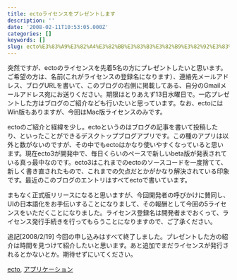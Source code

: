 ```yaml
---
title: ectoライセンスをプレゼントします
description: ''
date: '2008-02-11T10:53:05.000Z'
categories: []
keywords: []
slug: ecto%E3%83%A9%E3%82%A4%E3%82%BB%E3%83%B3%E3%82%B9%E3%82%92%E3%83%97%E3%83%AC%E3%82%BC%E3%83%B3%E3%83%88%E3%81%97%E3%81%BE%E3%81%99
---
```

突然ですが、ectoのライセンスを先着5名の方にプレゼントしたいと思います。ご希望の方は、名前(これがライセンスの登録名になります）、連絡先メールアドレス、ブログURLを書いて、このブログの右側に掲載してある、自分のGmailメールアドレス宛にお送りください。期限はとりあえず13日水曜日で。一応プレゼントした方はブログのご紹介なども行いたいと思っています。なお、ectoにはWin版もありますが、今回はMac版ライセンスのみです。

ectoのご紹介と経緯を少し。ectoというのはブログの記事を書いて投稿したり、といったことができるデスクトップブログアプリです。この種のアプリは以外と数がないのですが、その中でもectoはかなり使いやすくなっていると思います。現在ecto3が開発中で、毎日くらいのペースで新しいbeta版が発表されている真っ最中なのです。ecto3はこれまでのectoのソースコードを一度捨てて、新しく書き直されたもので、これまでの欠点だとかがかなり解決されている印象です。最近のこのブログのエントリはすべてectoで書いています。

まもなく正式版リリースになると思いますが、今回開発者の呼びかけに賛同し、UIの日本語化をお手伝いすることになりまして、その報酬として今回の5ライセンスをいただくことになりました。ライセンス登録名は開発者までおくって、ライセンス発行手続きを行ってもらうことになりますので、ご了承ください。

追記\[2008/2/19\] 今回の申し込みはすべて終了しました。プレゼントした方の紹介は時間を見つけて紹介したいと思います。あと追加でまだライセンスが発行されるとかないとか。期待せずにいてください。

[ecto](http://technorati.com/tag/ecto), [アプリケーション](http://technorati.com/tag/%E3%82%A2%E3%83%97%E3%83%AA%E3%82%B1%E3%83%BC%E3%82%B7%E3%83%A7%E3%83%B3)